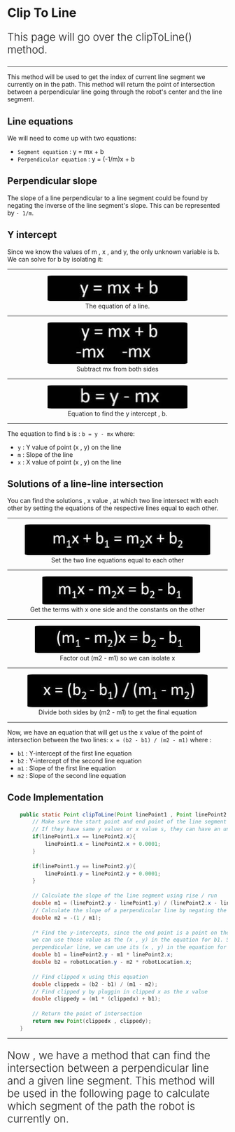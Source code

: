 
# Clip To Line

<p style = "font-weight : 300; font-size : 24px;">
This page will go over the clipToLine() method.
</p>

---

This method will be used to get the index of current line segment we currently on in the path. This method will return the point of intersection between a perpendicular line going through the robot's center and the line segment.


## Line equations

We will need to come up with two equations:
- `Segment equation` : y = mx + b
- `Perpendicular equation` : y = (-1/m)x + b

## Perpendicular slope

The slope of a line perpendicular to a line segment could be found by negating the inverse of the line segment's slope.
This can be represented by `- 1/m`.

## Y intercept

Since we know the values of m , x , and y, the only unknown variable is b. We can solve for b by isolating it:

---

<figure align="center">
    <img src="Images/b-equation-one.jpg" class="rounded-lg" alt="equation 1 for b" style = "border-radius : 3%">
    <figcaption class="mt-2 text-sm text-center text-gray-600">The equation of a line.</figcaption>
</figure>

---

<figure align="center">
    <img src="Images/b-equation-two.jpg" class="rounded-lg" alt="equation 2 for b" style = "border-radius : 3%">
    <figcaption class="mt-2 text-sm text-center text-gray-600">Subtract mx from both sides</figcaption>
</figure>

---

<figure align="center">
    <img src="Images/b-equation-three.jpg" class="rounded-lg" alt="equation 3 for b" style = "border-radius : 3%">
    <figcaption class="mt-2 text-sm text-center text-gray-600">Equation to find the y intercept , b.</figcaption>
</figure>

---

The equation to find `b` is : `b = y - mx` where:
- `y` : Y value of point (x , y) on the line
- `m` : Slope of the line
- `x` : X value of point (x , y) on the line

## Solutions of a line-line intersection

You can find the solutions , x value , at which two line intersect with each other by setting the equations of the respective lines equal to each other.

---

<figure align="center">
    <img src="Images/line-line-intersection-one.jpg" class="rounded-lg" alt="line-line equation 1" style = "border-radius : 3%">
    <figcaption class="mt-2 text-sm text-center text-gray-600">Set the two line equations equal to each other</figcaption>
</figure>

---

<figure align="center">
    <img src="Images/line-line-intersection-two.jpg" class="rounded-lg" alt="line-line equation 2" style = "border-radius : 3%">
    <figcaption class="mt-2 text-sm text-center text-gray-600">Get the terms with x one side and the constants on the other</figcaption>
</figure>

---

<figure align="center">
    <img src="Images/line-line-intersection-three.jpg" class="rounded-lg" alt="line-line equation 3" style = "border-radius : 3%">
    <figcaption class="mt-2 text-sm text-center text-gray-600">Factor out (m2 - m1) so we can isolate x</figcaption>
</figure>

---

<figure align="center">
    <img src="Images/line-line-intersection-four.jpg" class="rounded-lg" alt="line-line equation 4" style = "border-radius : 3%">
    <figcaption class="mt-2 text-sm text-center text-gray-600">Divide both sides by (m2 - m1) to get the final equation</figcaption>
</figure>

---

Now, we have an equation that will get us the x value of the point of intersection between the two lines: `x = (b2 - b1) / (m2 - m1)` where :
- `b1` : Y-intercept of the first line equation
- `b2` : Y-intercept of the second line equation
- `m1` : Slope of the first line equation
- `m2` : Slope of the second line equation

## Code Implementation

```java 
    public static Point clipToLine(Point linePoint1 , Point linePoint2 , Point robotLocation){
        // Make sure the start point and end point of the line segment aren't the same
        // If they have same y values or x value s, they can have an undefined or 0 slope
        if(linePoint1.x == linePoint2.x){
            linePoint1.x = linePoint2.x + 0.0001;
        }

        if(linePoint1.y == linePoint2.y){
            linePoint1.y = linePoint2.y + 0.0001;
        }

        // Calculate the slope of the line segment using rise / run
        double m1 = (linePoint2.y - linePoint1.y) / (linePoint2.x - linePoint1.x);
        // Calculate the slope of a perpendicular line by negating the inverse of slope1
        double m2 = -(1 / m1);

        /* Find the y-intercepts, since the end point is a point on the line of the line segment, 
        we can use those value as the (x , y) in the equation for b1. Since the robotLocation is on the
        perpendicular line, we can use its (x , y) in the equation for b2.*/
        double b1 = linePoint2.y - m1 * linePoint2.x;
        double b2 = robotLocation.y - m2 * robotLocation.x;

        // Find clipped x using this equation
        double clippedx = (b2 - b1) / (m1 - m2);
        // Find clipped y by pluggin in clipped x as the x value
        double clippedy = (m1 * (clippedx) + b1);

        // Return the point of intersection
        return new Point(clippedx , clippedy);
    }
``` 

---

<p style = "font-weight : 300; font-size : 24px;">
Now , we have a method that can find the intersection between a perpendicular line and a given line segment. This method will be used in the following page to calculate which segment of the path the robot is currently on.
</p>
